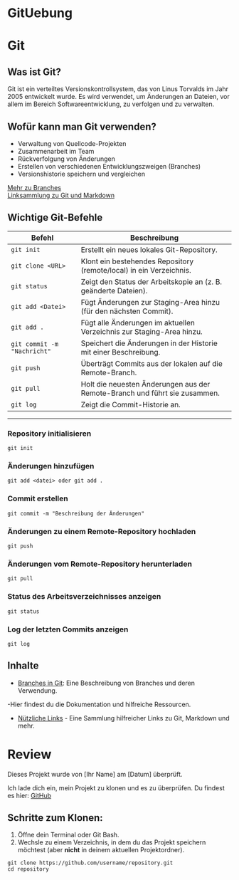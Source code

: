 # GitUebung
# Git

## Was ist Git?  
Git ist ein verteiltes Versionskontrollsystem, das von Linus Torvalds im Jahr 2005 entwickelt wurde. Es wird verwendet, um Änderungen an Dateien, vor allem im Bereich Softwareentwicklung, zu verfolgen und zu verwalten.  

## Wofür kann man Git verwenden?  
- Verwaltung von Quellcode-Projekten  
- Zusammenarbeit im Team  
- Rückverfolgung von Änderungen  
- Erstellen von verschiedenen Entwicklungszweigen (Branches)  
- Versionshistorie speichern und vergleichen  

[Mehr zu Branches](branches.md)  
[Linksammlung zu Git und Markdown](links.md)

## Wichtige Git-Befehle  

| **Befehl**                     | **Beschreibung**                                                                 |
|---------------------------------|---------------------------------------------------------------------------------|
| `git init`                     | Erstellt ein neues lokales Git-Repository.                                      |
| `git clone <URL>`              | Klont ein bestehendes Repository (remote/local) in ein Verzeichnis.             |
| `git status`                   | Zeigt den Status der Arbeitskopie an (z. B. geänderte Dateien).                 |
| `git add <Datei>`              | Fügt Änderungen zur Staging-Area hinzu (für den nächsten Commit).               |
| `git add .`                    | Fügt alle Änderungen im aktuellen Verzeichnis zur Staging-Area hinzu.           |
| `git commit -m "Nachricht"`    | Speichert die Änderungen in der Historie mit einer Beschreibung.                |
| `git push`                     | Überträgt Commits aus der lokalen auf die Remote-Branch.                        |
| `git pull`                     | Holt die neuesten Änderungen aus der Remote-Branch und führt sie zusammen.      |
| `git log`                      | Zeigt die Commit-Historie an.                                                   |

---


### Repository initialisieren
```
git init
```

### Änderungen hinzufügen
```
git add <datei> oder git add .
```

### Commit erstellen
```
git commit -m "Beschreibung der Änderungen"
```
### Änderungen zu einem Remote-Repository hochladen
```
git push
```

### Änderungen vom Remote-Repository herunterladen
```
git pull
```

### Status des Arbeitsverzeichnisses anzeigen
```
git status
````

### Log der letzten Commits anzeigen
```
git log
```

## Inhalte

- [Branches in Git](branches.md): Eine Beschreibung von Branches und deren Verwendung.

-Hier findest du die Dokumentation und hilfreiche Ressourcen.

- [Nützliche Links](links.md) - Eine Sammlung hilfreicher Links zu Git, Markdown und mehr.
# Review

Dieses Projekt wurde von [Ihr Name] am [Datum] überprüft.

Ich lade dich ein, mein Projekt zu klonen und es zu überprüfen. Du findest es hier:
[GitHub]()

## Schritte zum Klonen:
1. Öffne dein Terminal oder Git Bash.
2. Wechsle zu einem Verzeichnis, in dem du das Projekt speichern möchtest (aber **nicht** in deinem aktuellen Projektordner).
```
git clone https://github.com/username/repository.git
cd repository
```




